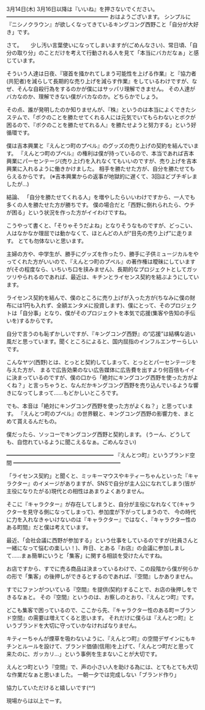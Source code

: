 3月14日(木) 3月16日以降は『いいね』を押さないでください。
━━━━━━━━━━━━━━━━━━━
おはようございます。
シンプルに『ニシノクラウン』が欲しくなってきているキングコング西野こと「自分が大好き」です。

さて。
　
少し汚い言葉使いになってしまいますが(ごめんなさい)、常日頃、「自分の取り分」のことだけを考えて行動される人を見て「本当にバカだなぁ」と感じています。

そういう人達は日夜、『寝首を掻かれてしまう可能性を上げる作業』と『協力者(共犯者)を減らして長期的な売り上げを減らす作業』をしているわけですが、なぜ、そんな自殺行為をするのかが僕にはサッパリ理解できません。
その人達がバカなのか、理解できない僕がバカなのか。どちらかでしょう。

その点、誰が発明したのか知りませんが、『株』というのは本当によくできたシステムで、「ボクのことを勝たせてくれる人には元気でいてもらわないとボクが困るので、『ボクのことを勝たせてれる人』を勝たせようと努力する」という好循環です。

僕は吉本興業と『えんとつ町のプペル』のグッズの売り上げの契約を結んでいます。
『えんとつ町のプペル』の権利は僕が持っているので、本当であれば吉本興業にパーセンテージ(売り上げ)を入れなくてもいいのですが、売り上げを吉本興業に入れるように働きかけました。
相手を勝たせた方が、自分を勝たせてもらえるからです。
(※吉本興業からの返事が地獄的に遅くて、3回ほどブチギレましたが…)

結論、
「自分を勝たせてくれる人」を増やしたらいいわけですから、一人でも多くの人を勝たせた方が勝ちです。
僕の場合だと「西野に倒れられたら、ウチが困る」という状況を作った方がイイわけですね。

こうやって書くと、「そりゃそうだよね」となりそうなものですが、どっこい、人はなかなか理屈では動かなくて、ほとんどの人が“目先の売り上げ”に走ります。
とても勿体ないと思います。

主婦の方や、中学生が、勝手にグッズを作ったり、勝手に子供ミュージカルをやってくれた方がいいので、『えんとつ町のプペル』の著作権は曖昧にしていますが(その程度なら、いちいち口を挟みません)、長期的なプロジェクトとしてガッツリやられるのであれば、最近は、キチンとライセンス契約を結ぶようにしています。

ライセンス契約を結んで、僕のところに売り上げが入った方が(ちなみに僕の財布には1円も入れず、全額エンタメに投資します)、僕にとって、そのプロジェクトは「自分事」となり、僕がそのプロジェクトを本気で応援(集客や告知の手伝いを)するからです。

自分で言うのも恥ずかしいですが、『キングコング西野』の“応援”は結構な追い風だと思っています。聞くところによると、国内屈指のインフルエンサーらしいです。

こんなヤツ(西野)とは、とっとと契約してしまって、とっととパーセンテージを与えた方が、
まるで広告効果のない広告媒体に広告費を出すより何百倍もイイに決まっているのですが、僕の口から「絶対にキングコング西野を使った方がよくね？」と言っちゃうと、なんだかキングコング西野を売り込んでいるような響きになってしまって……もどかしいところです。

でも、本音は「絶対にキングコング西野を使った方がよくね？」と思っています。
『えんとつ町のプペル』の世界観と、キングコング西野の影響力を、まとめて貰えるんだもの。

僕だったら、ソッコーでキングコング西野と契約します。
(うーん、どうしても、自惚れているように聞こえるなぁ。ごめんなさい)

━━━━━━━━━━━━━━━━━━━━
『えんとつ町』というブランド空間
━━━━━━━━━━━━━━━━━━━━

「ライセンス契約」と聞くと、ミッキーマウスやキティーちゃんといった『キャラクター』のイメージがありますが、SNSで自分が主人公になれてしまう(皆が主役になりたがる)現代との相性はあまりよくありません。

そこに『キャラクター』が存在してしまうと、自分が主役になれなくて(キャラクターを見守る側になってしまって)、参加度が下がってしまうので、
今の時代に力を入れなきゃいけないのは『キャラクター』ではなく、『キャラクター性のある町間』だと僕は考えています。

最近、「会社会議に西野が参加する」という仕事をしているのですが(社員さんと一緒になって悩むの楽しい！)、昨日、とある『お店』の会議に参加しまして……まぁ簡単にいうと「集客」に関する相談を受けたんですね。

お店ですから、すでに売る商品は決まっているわけで、この段階から僕が何らかの形で「集客」の後押しができるとするのであれば、『空間』しかありません。

すでにファンがついている『空間』を提供(契約)することで、お店の後押しをできるなぁと。
その『空間』というのは、お察しのとおり、『えんとつ町』です。

どこも集客で困っているので、ここから先、『キャラクター性のある町＝ブランド空間』の需要は増えてくると思います。
それだけに僕らは『えんとつ町』というブランドを大切に守っていかなければなりません。

キティーちゃんが煙草を吸わないように、『えんとつ町』の空間デザインにもキチンとルールを設けて、ブランド価値(信用)を上げて、「えんとつ町だと思って来たのに、ガッカリ…」という事例を生まないことが大切です。

えんとつ町という『空間』で、声の小さい人を助ける為には、とてもとても大切な作業だなぁと思いました。
一朝一夕では完成しない「ブランド作り」

協力していただけると嬉しいです(*^^*)

現場からは以上でーす。
